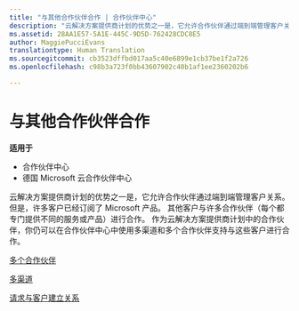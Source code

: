 ```yaml
---
title: "与其他合作伙伴合作 | 合作伙伴中心"
description: "云解决方案提供商计划的优势之一是，它允许合作伙伴通过端到端管理客户关系。"
ms.assetid: 28AA1E57-5A1E-445C-9D5D-762428CDC8E5
author: MaggiePucciEvans
translationtype: Human Translation
ms.sourcegitcommit: cb3523dffbd017aa5c40e6899e1cb37be1f2a726
ms.openlocfilehash: c98b3a723f0bb43607902c40b1af1ee2360202b6

---
```


# 与其他合作伙伴合作

**适用于**

-  合作伙伴中心
-  德国 Microsoft 云合作伙伴中心

云解决方案提供商计划的优势之一是，它允许合作伙伴通过端到端管理客户关系。 但是，许多客户已经订阅了 Microsoft 产品。 其他客户与许多合作伙伴（每个都专门提供不同的服务或产品）进行合作。 作为云解决方案提供商计划中的合作伙伴，你仍可以在合作伙伴中心中使用多渠道和多个合作伙伴支持与这些客户进行合作。

[多个合作伙伴](multipartner.md)

[多渠道](multichannel.md)

[请求与客户建立关系](request-a-relationship-with-a-customer.md)

 

 






<!--HONumber=Jan17_HO2-->


